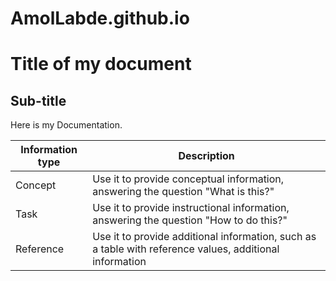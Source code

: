 # AmolLabde.github.io
# Title of my document
## Sub-title
Here is my Documentation.

| **Information type** | **Description** |
--- | --- |
| Concept | Use it to provide conceptual information, answering the question "What is this?" |
| Task | Use it to provide instructional information, answering the question "How to do this?" |
| Reference | Use it to provide additional information, such as a table with reference values, additional information |
